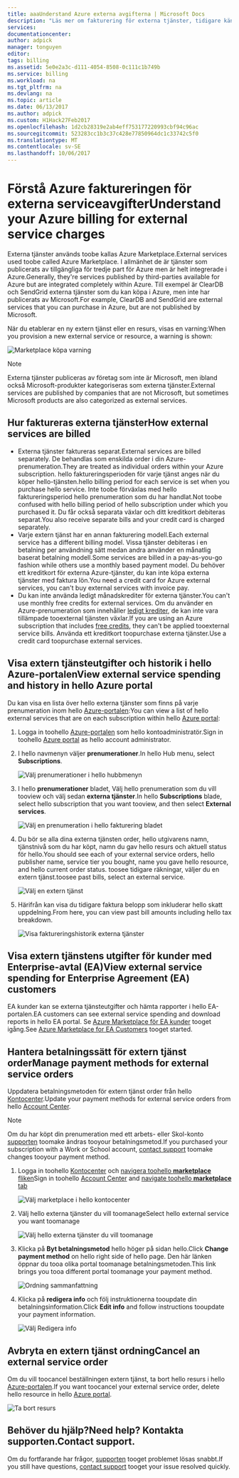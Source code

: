 ```yaml
---
title: aaaUnderstand Azure externa avgifterna | Microsoft Docs
description: "Läs mer om fakturering för externa tjänster, tidigare känt som Marketplace, avgifter i Azure."
services: 
documentationcenter: 
author: adpick
manager: tonguyen
editor: 
tags: billing
ms.assetid: 5e0e2a3c-d111-4054-8508-0c111c1b749b
ms.service: billing
ms.workload: na
ms.tgt_pltfrm: na
ms.devlang: na
ms.topic: article
ms.date: 06/13/2017
ms.author: adpick
ms.custom: H1Hack27Feb2017
ms.openlocfilehash: 1d2cb28319e2ab4eff753177220993cbf94c96ac
ms.sourcegitcommit: 523283cc1b3c37c428e77850964dc1c33742c5f0
ms.translationtype: MT
ms.contentlocale: sv-SE
ms.lasthandoff: 10/06/2017
---
```

# <a name="understand-your-azure-billing-for-external-service-charges"></a><span data-ttu-id="8560b-103">Förstå Azure faktureringen för externa serviceavgifter</span><span class="sxs-lookup"><span data-stu-id="8560b-103">Understand your Azure billing for external service charges</span></span>
<span data-ttu-id="8560b-104">Externa tjänster används toobe kallas Azure Marketplace.</span><span class="sxs-lookup"><span data-stu-id="8560b-104">External services used toobe called Azure Marketplace.</span></span> <span data-ttu-id="8560b-105">I allmänhet de är tjänster som publicerats av tillgängliga för tredje part för Azure men är helt integrerade i Azure.</span><span class="sxs-lookup"><span data-stu-id="8560b-105">Generally, they're services published by third-parties available for Azure but are integrated completely within Azure.</span></span> <span data-ttu-id="8560b-106">Till exempel är ClearDB och SendGrid externa tjänster som du kan köpa i Azure, men inte har publicerats av Microsoft.</span><span class="sxs-lookup"><span data-stu-id="8560b-106">For example, ClearDB and SendGrid are external services that you can purchase in Azure, but are not published by Microsoft.</span></span>

<span data-ttu-id="8560b-107">När du etablerar en ny extern tjänst eller en resurs, visas en varning:</span><span class="sxs-lookup"><span data-stu-id="8560b-107">When you provision a new external service or resource, a warning is shown:</span></span>

![Marketplace köpa varning](./media/billing-understand-your-azure-marketplace-charges/marketplace-warning.PNG)

> [!NOTE]
> <span data-ttu-id="8560b-109">Externa tjänster publiceras av företag som inte är Microsoft, men ibland också Microsoft-produkter kategoriseras som externa tjänster.</span><span class="sxs-lookup"><span data-stu-id="8560b-109">External services are published by companies that are not Microsoft, but sometimes Microsoft products are also categorized as external services.</span></span>
> 
> 

## <a name="how-external-services-are-billed"></a><span data-ttu-id="8560b-110">Hur faktureras externa tjänster</span><span class="sxs-lookup"><span data-stu-id="8560b-110">How external services are billed</span></span>
- <span data-ttu-id="8560b-111">Externa tjänster faktureras separat.</span><span class="sxs-lookup"><span data-stu-id="8560b-111">External services are billed separately.</span></span> <span data-ttu-id="8560b-112">De behandlas som enskilda order i din Azure-prenumeration.</span><span class="sxs-lookup"><span data-stu-id="8560b-112">They are treated as individual orders within your Azure subscription.</span></span> <span data-ttu-id="8560b-113">hello faktureringsperioden för varje tjänst anges när du köper hello-tjänsten.</span><span class="sxs-lookup"><span data-stu-id="8560b-113">hello billing period for each service is set when you purchase hello service.</span></span> <span data-ttu-id="8560b-114">Inte toobe förväxlas med hello faktureringsperiod hello prenumeration som du har handlat.</span><span class="sxs-lookup"><span data-stu-id="8560b-114">Not toobe confused with hello billing period of hello subscription under which you purchased it.</span></span> <span data-ttu-id="8560b-115">Du får också separata växlar och ditt kreditkort debiteras separat.</span><span class="sxs-lookup"><span data-stu-id="8560b-115">You also receive separate bills and your credit card is charged separately.</span></span>
- <span data-ttu-id="8560b-116">Varje extern tjänst har en annan fakturering modell.</span><span class="sxs-lookup"><span data-stu-id="8560b-116">Each external service has a different billing model.</span></span> <span data-ttu-id="8560b-117">Vissa tjänster debiteras i en betalning per användning sätt medan andra använder en månatlig baserat betalning modell.</span><span class="sxs-lookup"><span data-stu-id="8560b-117">Some services are billed in a pay-as-you-go fashion while others use a monthly based payment model.</span></span> <span data-ttu-id="8560b-118">Du behöver ett kreditkort för externa Azure-tjänster, du kan inte köpa externa tjänster med faktura lön.</span><span class="sxs-lookup"><span data-stu-id="8560b-118">You need a credit card for Azure external services, you can't buy external services with invoice pay.</span></span>
- <span data-ttu-id="8560b-119">Du kan inte använda ledigt månadskrediter för externa tjänster.</span><span class="sxs-lookup"><span data-stu-id="8560b-119">You can't use monthly free credits for external services.</span></span> <span data-ttu-id="8560b-120">Om du använder en Azure-prenumeration som innehåller [ledigt krediter](https://azure.microsoft.com/pricing/spending-limits/), de kan inte vara tillämpade tooexternal tjänsten växlar.</span><span class="sxs-lookup"><span data-stu-id="8560b-120">If you are using an Azure subscription that includes [free credits](https://azure.microsoft.com/pricing/spending-limits/), they can't be applied tooexternal service bills.</span></span> <span data-ttu-id="8560b-121">Använda ett kreditkort toopurchase externa tjänster.</span><span class="sxs-lookup"><span data-stu-id="8560b-121">Use a credit card toopurchase external services.</span></span>


## <a name="view-external-service-spending-and-history-in-hello-azure-portal"></a><span data-ttu-id="8560b-122">Visa extern tjänsteutgifter och historik i hello Azure-portalen</span><span class="sxs-lookup"><span data-stu-id="8560b-122">View external service spending and history in hello Azure portal</span></span>
<span data-ttu-id="8560b-123">Du kan visa en lista över hello externa tjänster som finns på varje prenumeration inom hello [Azure-portalen](https://portal.azure.com/):</span><span class="sxs-lookup"><span data-stu-id="8560b-123">You can view a list of hello external services that are on each subscription within hello [Azure portal](https://portal.azure.com/):</span></span> 

1. <span data-ttu-id="8560b-124">Logga in toohello [Azure-portalen](https://portal.azure.com/) som hello kontoadministratör.</span><span class="sxs-lookup"><span data-stu-id="8560b-124">Sign in toohello [Azure portal](https://portal.azure.com/) as hello account administrator.</span></span>
2. <span data-ttu-id="8560b-125">I hello navmenyn väljer **prenumerationer**.</span><span class="sxs-lookup"><span data-stu-id="8560b-125">In hello Hub menu, select **Subscriptions**.</span></span>
   
    ![Välj prenumerationer i hello hubbmenyn](./media/billing-understand-your-azure-marketplace-charges/sub-button.png) 
3. <span data-ttu-id="8560b-127">I hello **prenumerationer** bladet, Välj hello prenumeration som du vill tooview och välj sedan **externa tjänster**.</span><span class="sxs-lookup"><span data-stu-id="8560b-127">In hello **Subscriptions** blade, select hello subscription that you want tooview, and then select **External services**.</span></span>
   
    ![Välj en prenumeration i hello fakturering bladet](./media/billing-understand-your-azure-marketplace-charges/select-sub-external-services.png)
4. <span data-ttu-id="8560b-129">Du bör se alla dina externa tjänsten order, hello utgivarens namn, tjänstnivå som du har köpt, namn du gav hello resurs och aktuell status för hello.</span><span class="sxs-lookup"><span data-stu-id="8560b-129">You should see each of your external service orders, hello publisher name, service tier you bought, name you gave hello resource, and hello current order status.</span></span> <span data-ttu-id="8560b-130">toosee tidigare räkningar, väljer du en extern tjänst.</span><span class="sxs-lookup"><span data-stu-id="8560b-130">toosee past bills, select an external service.</span></span>
   
    ![Välj en extern tjänst](./media/billing-understand-your-azure-marketplace-charges/external-service-blade2.png)
5. <span data-ttu-id="8560b-132">Härifrån kan visa du tidigare faktura belopp som inkluderar hello skatt uppdelning.</span><span class="sxs-lookup"><span data-stu-id="8560b-132">From here, you can view past bill amounts including hello tax breakdown.</span></span>
   
    ![Visa faktureringshistorik externa tjänster](./media/billing-understand-your-azure-marketplace-charges/billing-overview-blade.png)

## <a name="view-external-service-spending-for-enterprise-agreement-ea-customers"></a><span data-ttu-id="8560b-134">Visa extern tjänstens utgifter för kunder med Enterprise-avtal (EA)</span><span class="sxs-lookup"><span data-stu-id="8560b-134">View external service spending for Enterprise Agreement (EA) customers</span></span>
<span data-ttu-id="8560b-135">EA kunder kan se externa tjänsteutgifter och hämta rapporter i hello EA-portalen.</span><span class="sxs-lookup"><span data-stu-id="8560b-135">EA customers can see external service spending and download reports in hello EA portal.</span></span> <span data-ttu-id="8560b-136">Se [Azure Marketplace för EA kunder](https://ea.azure.com/helpdocs/azureMarketplace) tooget igång.</span><span class="sxs-lookup"><span data-stu-id="8560b-136">See [Azure Marketplace for EA Customers](https://ea.azure.com/helpdocs/azureMarketplace) tooget started.</span></span>

## <a name="manage-payment-methods-for-external-service-orders"></a><span data-ttu-id="8560b-137">Hantera betalningssätt för extern tjänst order</span><span class="sxs-lookup"><span data-stu-id="8560b-137">Manage payment methods for external service orders</span></span>
<span data-ttu-id="8560b-138">Uppdatera betalningsmetoden för extern tjänst order från hello [Kontocenter](https://account.windowsazure.com/).</span><span class="sxs-lookup"><span data-stu-id="8560b-138">Update your payment methods for external service orders from hello [Account Center](https://account.windowsazure.com/).</span></span>

> [!NOTE]
> <span data-ttu-id="8560b-139">Om du har köpt din prenumeration med ett arbets- eller Skol-konto [supporten](https://portal.azure.com/?#blade/Microsoft_Azure_Support/HelpAndSupportBlade) toomake ändras tooyour betalningsmetod.</span><span class="sxs-lookup"><span data-stu-id="8560b-139">If you purchased your subscription with a Work or School account, [contact support](https://portal.azure.com/?#blade/Microsoft_Azure_Support/HelpAndSupportBlade) toomake changes tooyour payment method.</span></span>
> 
> 

1. <span data-ttu-id="8560b-140">Logga in toohello [Kontocenter](https://account.windowsazure.com/) och [navigera toohello **marketplace** fliken](https://account.windowsazure.com/Store)</span><span class="sxs-lookup"><span data-stu-id="8560b-140">Sign in toohello [Account Center](https://account.windowsazure.com/) and [navigate toohello **marketplace** tab](https://account.windowsazure.com/Store)</span></span>
   
    ![Välj marketplace i hello kontocenter](./media/billing-understand-your-azure-marketplace-charges/select-marketplace.png)
2. <span data-ttu-id="8560b-142">Välj hello externa tjänster du vill toomanage</span><span class="sxs-lookup"><span data-stu-id="8560b-142">Select hello external service you want toomanage</span></span>
   
    ![Välj hello externa tjänster du vill toomanage](./media/billing-understand-your-azure-marketplace-charges/select-ext-service.png)
3. <span data-ttu-id="8560b-144">Klicka på **Byt betalningsmetod** hello höger på sidan hello.</span><span class="sxs-lookup"><span data-stu-id="8560b-144">Click **Change payment method** on hello right side of hello page.</span></span> <span data-ttu-id="8560b-145">Den här länken öppnar du tooa olika portal toomanage betalningsmetoden.</span><span class="sxs-lookup"><span data-stu-id="8560b-145">This link brings you tooa different portal toomanage your payment method.</span></span>
   
    ![Ordning sammanfattning](./media/billing-understand-your-azure-marketplace-charges/change-payment.PNG)
4. <span data-ttu-id="8560b-147">Klicka på **redigera info** och följ instruktionerna tooupdate din betalningsinformation.</span><span class="sxs-lookup"><span data-stu-id="8560b-147">Click **Edit info** and follow instructions tooupdate your payment information.</span></span>
   
    ![Välj Redigera info](./media/billing-understand-your-azure-marketplace-charges/edit-info.png)

## <a name="cancel-an-external-service-order"></a><span data-ttu-id="8560b-149">Avbryta en extern tjänst ordning</span><span class="sxs-lookup"><span data-stu-id="8560b-149">Cancel an external service order</span></span>
<span data-ttu-id="8560b-150">Om du vill toocancel beställningen extern tjänst, ta bort hello resurs i hello [Azure-portalen](https://portal.azure.com).</span><span class="sxs-lookup"><span data-stu-id="8560b-150">If you want toocancel your external service order, delete hello resource in hello [Azure portal](https://portal.azure.com).</span></span>

![Ta bort resurs](./media/billing-understand-your-azure-marketplace-charges/deleteMarketplaceOrder.PNG)

## <a name="need-help-contact-support"></a><span data-ttu-id="8560b-152">Behöver du hjälp?</span><span class="sxs-lookup"><span data-stu-id="8560b-152">Need help?</span></span> <span data-ttu-id="8560b-153">Kontakta supporten.</span><span class="sxs-lookup"><span data-stu-id="8560b-153">Contact support.</span></span>
<span data-ttu-id="8560b-154">Om du fortfarande har frågor, [supporten](https://portal.azure.com/?#blade/Microsoft_Azure_Support/HelpAndSupportBlade) tooget problemet lösas snabbt.</span><span class="sxs-lookup"><span data-stu-id="8560b-154">If you still have questions, [contact support](https://portal.azure.com/?#blade/Microsoft_Azure_Support/HelpAndSupportBlade) tooget your issue resolved quickly.</span></span>

